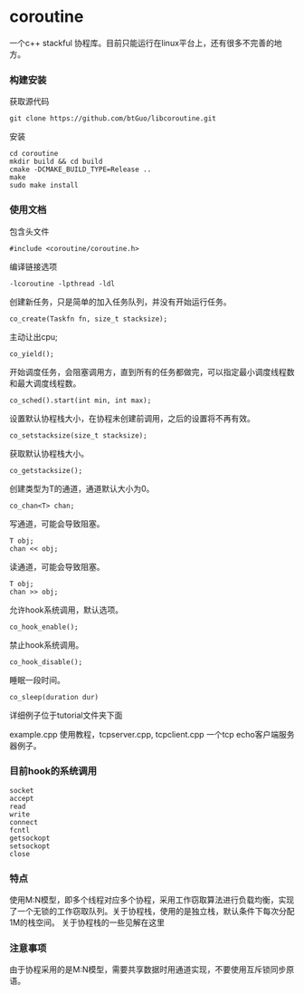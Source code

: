 # coroutine

一个c++ stackful 协程库。目前只能运行在linux平台上，还有很多不完善的地方。

### 构建安装

获取源代码

```
git clone https://github.com/btGuo/libcoroutine.git
```

安装

```
cd coroutine
mkdir build && cd build
cmake -DCMAKE_BUILD_TYPE=Release ..
make 
sudo make install
```

### 使用文档

包含头文件

```
#include <coroutine/coroutine.h>
```

编译链接选项

```
-lcoroutine -lpthread -ldl
```

创建新任务，只是简单的加入任务队列，并没有开始运行任务。

```
co_create(Taskfn fn, size_t stacksize);
```
主动让出cpu;

```
co_yield();
```
开始调度任务，会阻塞调用方，直到所有的任务都做完，可以指定最小调度线程数和最大调度线程数。

```
co_sched().start(int min, int max);
```
设置默认协程栈大小，在协程未创建前调用，之后的设置将不再有效。

```
co_setstacksize(size_t stacksize);
```
 获取默认协程栈大小。

```
co_getstacksize();
```
创建类型为T的通道，通道默认大小为0。

```
co_chan<T> chan;
```
写通道，可能会导致阻塞。  

```
T obj;
chan << obj;
```
读通道，可能会导致阻塞。 

```
T obj;
chan >> obj;
```
允许hook系统调用，默认选项。

```
co_hook_enable();
```

禁止hook系统调用。

```
co_hook_disable();
```

睡眠一段时间。

```
co_sleep(duration dur)
```

详细例子位于tutorial文件夹下面

example.cpp 使用教程，tcpserver.cpp, tcpclient.cpp 一个tcp echo客户端服务器例子。

### 目前hook的系统调用

```
socket
accept
read
write
connect
fcntl
getsockopt
setsockopt
close
```

### 特点  

使用M:N模型，即多个线程对应多个协程，采用工作窃取算法进行负载均衡，实现了一个无锁的工作窃取队列。关于协程栈，使用的是独立栈，默认条件下每次分配1M的栈空间。  关于协程栈的一些见解在这里

[协程栈]: https://btguo.github.io/jekyll/update/2019/11/10/the-stack-of-coroutine.html

### 注意事项

由于协程采用的是M:N模型，需要共享数据时用通道实现，不要使用互斥锁同步原语。

